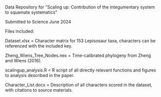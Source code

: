 Data Repository for "Scaling up: Contribution of the integumentary system to squamate systematics"

Submitted to Science June 2024

Files included:

Dataset.xlsx = Character matrix for 153 Lepisosaur taxa, characters can be referenced with the included key.

Zheng_Wiens_Tree_Nodes.nex = Time-calibrated phylogeny from Zheng and Wiens (2016).

scalingup_analysis.R = R script of all directly relevant functions and figures to analysis described in the paper.

Character_List.docx = Description of all characters scored in the dataset, with citations to source materials.

